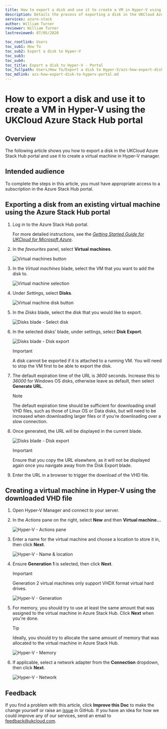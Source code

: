 ```yaml
---
title: How to export a disk and use it to create a VM in Hyper-V using the UKCloud Azure Stack Hub portal
description: Details the process of exporting a disk in the UKCloud Azure Stack Hub portal and then using it to create a virtual machine in Hyper-V manager
services: azure-stack
author: William Turner
reviewer: William Turner 
lastreviewed: 07/05/2020

toc_rootlink: Users
toc_sub1: How To
toc_sub2: Export a disk to Hyper-V
toc_sub3:
toc_sub4:
toc_title: Export a disk to Hyper-V - Portal
toc_fullpath: Users/How To/Export a disk to Hyper-V/azs-how-export-disk-to-hyperv-portal.md
toc_mdlink: azs-how-export-disk-to-hyperv-portal.md
---
```


# How to export a disk and use it to create a VM in Hyper-V using the UKCloud Azure Stack Hub portal

## Overview

The following article shows you how to export a disk in the UKCloud Azure Stack Hub portal and use it to create a virtual machine in Hyper-V manager.

## Intended audience

To complete the steps in this article, you must have appropriate access to a subscription in the Azure Stack Hub portal.

## Exporting a disk from an existing virtual machine using the Azure Stack Hub portal

1. Log in to the Azure Stack Hub portal.

    For more detailed instructions, see the [*Getting Started Guide for UKCloud for Microsoft Azure*](azs-gs.md).

2. In the *favourites* panel, select **Virtual machines**.

    ![Virtual machines button](images/azsp_vmsmenu.png)

3. In the *Virtual machines* blade, select the VM that you want to add the disk to.

    ![Virtual machine selection](images/azs-browser-button-vm-disks.png)

4. Under *Settings*, select **Disks**.

    ![Virtual machine disk button](images/azs-browser-button-vm-disks-setting.png)

5. In the *Disks* blade, select the disk that you would like to export.

    ![Disks blade - Select disk](images/azs-browser-vm-disks.png)

6. In the selected disks' blade, under settings, select **Disk Export**.

    ![Disks blade - Disk export](images/azs-browser-vm-disks-export.png)

    > [!IMPORTANT]
    > A disk cannot be exported if it is attached to a running VM. You will need to stop the VM first to be able to export the disk.

7. The default expiration time of the URL is *3600* seconds. Increase this to *36000* for Windows OS disks, otherwise leave as default, then select **Generate URL**.

    > [!NOTE]
    > The default expiration time should be sufficient for downloading small VHD files, such as those of Linux OS or Data disks, but will need to be increased when downloading larger files or if you're downloading over a slow connection.

8. Once generated, the URL will be displayed in the current blade.

    ![Disks blade - Disk export](images/azs-browser-vm-disks-export-url.png)

    > [!IMPORTANT]
    > Ensure that you copy the URL elsewhere, as it will not be displayed again once you navigate away from the Disk Export blade.

9. Enter the URL in a browser to trigger the download of the VHD file.

## Creating a virtual machine in Hyper-V using the downloaded VHD file

1. Open Hyper-V Manager and connect to your server.

2. In the *Actions* pane on the right, select **New** and then **Virtual machine...**

    ![Hyper-V - Actions pane](images/azs-hyperv-actions-pane.png)

3. Enter a name for the virtual machine and choose a location to store it in, then click **Next**.

    ![Hyper-V - Name & location](images/azs-hyperv-new-name.png)

4. Ensure **Generation 1** is selected, then click **Next**.

    > [!IMPORTANT]
    > Generation 2 virtual machines only support VHDX format virtual hard drives.

    ![Hyper-V - Generation](images/azs-hyperv-new-gen.png)

5. For memory, you should try to use at least the same amount that was assigned to the virtual machine in Azure Stack Hub. Click **Next** when you're done.

    > [!TIP]
    > Ideally, you should try to allocate the same amount of memory that was allocated to the virtual machine in Azure Stack Hub.

    ![Hyper-V - Memory](images/azs-hyperv-new-memory.png)

6. If applicable, select a network adapter from the **Connection** dropdown, then click **Next**.

    ![Hyper-V - Network](images/azs-hyperv-new-network.png)

## Feedback

If you find a problem with this article, click **Improve this Doc** to make the change yourself or raise an [issue](https://github.com/UKCloud/documentation/issues) in GitHub. If you have an idea for how we could improve any of our services, send an email to <feedback@ukcloud.com>.
